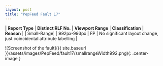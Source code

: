 ```yaml
---
layout: post
title: "PepFeed Fault 17"
---
```

| **Report Type** | **Distinct RLF No.** | **Viewport Range** | **Classification** | **Reason** |
| Small-Range|  | 992px-993px | FP | No significant layout change, just coincidental attribute labelling | 

![Screenshot of the fault]({{ site.baseurl }}/assets/images/PepFeed/fault17/smallrangeWidth992.png){: .center-image }